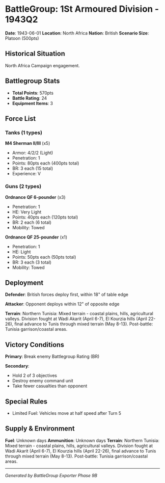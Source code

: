 # BattleGroup: 1St Armoured Division - 1943Q2

**Date**: 1943-06-01
**Location**: North Africa
**Nation**: British
**Scenario Size**: Platoon (500pts)

## Historical Situation

North Africa Campaign engagement.

## Battlegroup Stats

- **Total Points**: 570pts
- **Battle Rating**: 24
- **Equipment Items**: 3

## Force List

### Tanks (1 types)

**M4 Sherman II/III** (x5)
- Armor: 4/2/2 (Light)
- Penetration: 1
- Points: 80pts each (400pts total)
- BR: 3 each (15 total)
- Experience: V

### Guns (2 types)

**Ordnance QF 6-pounder** (x3)
- Penetration: 1
- HE: Very Light
- Points: 40pts each (120pts total)
- BR: 2 each (6 total)
- Mobility: Towed

**Ordnance QF 25-pounder** (x1)
- Penetration: 1
- HE: Light
- Points: 50pts each (50pts total)
- BR: 3 each (3 total)
- Mobility: Towed


## Deployment

**Defender**: British forces deploy first, within 18" of table edge

**Attacker**: Opponent deploys within 12" of opposite edge

**Terrain**: Northern Tunisia: Mixed terrain - coastal plains, hills, agricultural valleys. Division fought at Wadi Akarit (April 6-7), El Kourzia hills (April 22-26), final advance to Tunis through mixed terrain (May 8-13). Post-battle: Tunisia garrison/coastal areas.

## Victory Conditions

**Primary**: Break enemy Battlegroup Rating (BR)

**Secondary**:
- Hold 2 of 3 objectives
- Destroy enemy command unit
- Take fewer casualties than opponent

## Special Rules

- Limited Fuel: Vehicles move at half speed after Turn 5

## Supply & Environment

**Fuel**: Unknown days
**Ammunition**: Unknown days
**Terrain**: Northern Tunisia: Mixed terrain - coastal plains, hills, agricultural valleys. Division fought at Wadi Akarit (April 6-7), El Kourzia hills (April 22-26), final advance to Tunis through mixed terrain (May 8-13). Post-battle: Tunisia garrison/coastal areas.

---

*Generated by BattleGroup Exporter Phase 9B*
